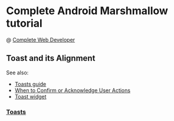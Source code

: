 # Complete Android Marshmallow tutorial
@ [Complete Web Developer](http://www.completewebdeveloper.com)

## Toast and its Alignment

See also:

* [Toasts guide](http://developer.android.com/guide/topics/ui/notifiers/toasts.html)
* [When to Confirm or Acknowledge User Actions](http://developer.android.com/design/patterns/confirming-acknowledging.html)
* [Toast widget](http://developer.android.com/reference/android/widget/Toast.html)


### [Toasts](http://developer.android.com/guide/topics/ui/notifiers/toasts.html)
